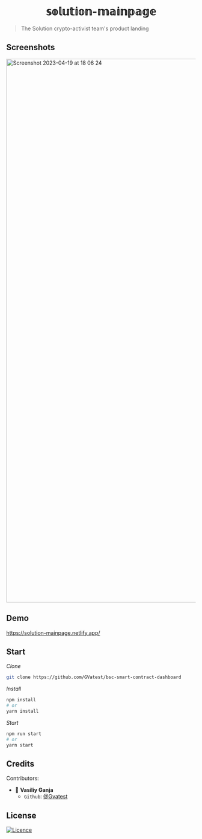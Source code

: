 <h1 align="center">𝕤𝕠𝕝𝕦𝕥𝕚𝕠𝕟-𝕞𝕒𝕚𝕟𝕡𝕒𝕘𝕖</h1>

> The Solution crypto-activist team's product landing

## Screenshots

<img width="1440" alt="Screenshot 2023-04-19 at 18 06 24" src="https://user-images.githubusercontent.com/66703210/233117732-fb5ab9b0-ea90-4ba1-abea-f4d25304e27f.png">

## Demo

https://solution-mainpage.netlify.app/

## Start

_Clone_

```bash
git clone https://github.com/GVatest/bsc-smart-contract-dashboard
```

_Install_

```bash
npm install
# or
yarn install
```

_Start_

```bash
npm run start
# or
yarn start
```

## Credits

Contributors:

- 👤 **Vasiliy Ganja**
  - `Github`: [@Gvatest](https://github.com/gvatest)

## License

[![Licence](https://img.shields.io/github/license/Ileriayo/markdown-badges?style=for-the-badge)](./LICENSE)
